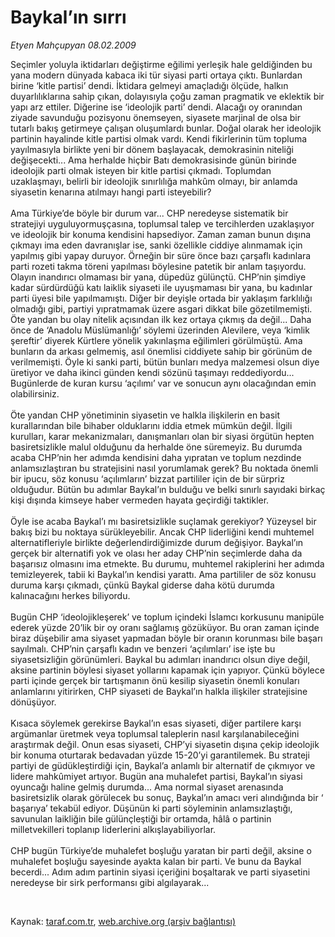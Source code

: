 # Baykal’ın sırrı

*Etyen Mahçupyan 08.02.2009*

<div class="taraf_structure_2col_1zq">
<div class="margen_n">



 <p>Seçimler yoluyla iktidarları değiştirme eğilimi yerleşik hale geldiğinden bu yana modern dünyada kabaca iki tür siyasi parti ortaya çıktı. Bunlardan birine ‘kitle partisi’ dendi. İktidara gelmeyi amaçladığı ölçüde, halkın duyarlılıklarına sahip çıkan, dolayısıyla çoğu zaman pragmatik ve eklektik bir yapı arz ettiler. Diğerine ise ‘ideolojik parti’ dendi. Alacağı oy oranından ziyade savunduğu pozisyonu önemseyen, siyasete marjinal de olsa bir tutarlı bakış getirmeye çalışan oluşumlardı bunlar. Doğal olarak her ideolojik partinin hayalinde kitle partisi olmak vardı. Kendi fikirlerinin tüm topluma yayılmasıyla birlikte yeni bir dönem başlayacak, demokrasinin niteliği değişecekti... Ama herhalde hiçbir Batı demokrasisinde günün birinde ideolojik parti olmak isteyen bir kitle partisi çıkmadı. Toplumdan uzaklaşmayı, belirli bir ideolojik sınırlılığa mahkûm olmayı, bir anlamda siyasetin kenarına atılmayı hangi parti isteyebilir? <br/><br/>Ama Türkiye’de böyle bir durum var... CHP neredeyse sistematik bir stratejiyi uyguluyormuşçasına, toplumsal talep ve tercihlerden uzaklaşıyor ve ideolojik bir konuma kendisini hapsediyor. Zaman zaman bunun dışına çıkmayı ima eden davranışlar ise, sanki özellikle ciddiye alınmamak için yapılmış gibi yapay duruyor. Örneğin bir süre önce bazı çarşaflı kadınlara parti rozeti takma töreni yapılması böylesine patetik bir anlam taşıyordu. Olayın inandırıcı olmaması bir yana, düpedüz gülünçtü. CHP’nin şimdiye kadar sürdürdüğü katı laiklik siyaseti ile uyuşmaması bir yana, bu kadınlar parti üyesi bile yapılmamıştı. Diğer bir deyişle ortada bir yaklaşım farklılığı olmadığı gibi, partiyi yıpratmamak üzere asgari dikkat bile gözetilmemişti. Öte yandan bu olay nitelik açısından ilk kez ortaya çıkmış da değil... Daha önce de ‘Anadolu Müslümanlığı’ söylemi üzerinden Alevilere, veya ‘kimlik şereftir’ diyerek Kürtlere yönelik yakınlaşma eğilimleri görülmüştü. Ama bunların da arkası gelmemiş, asıl önemlisi ciddiyete sahip bir görünüm de verilmemişti. Öyle ki sanki parti, bütün bunları medya malzemesi olsun diye üretiyor ve daha ikinci günden kendi sözünü taşımayı reddediyordu... Bugünlerde de kuran kursu ‘açılımı’ var ve sonucun aynı olacağından emin olabilirsiniz. <br/><br/>Öte yandan CHP yönetiminin siyasetin ve halkla ilişkilerin en basit kurallarından bile bihaber olduklarını iddia etmek mümkün değil. İlgili kurulları, karar mekanizmaları, danışmanları olan bir siyasi örgütün hepten basiretsizlikle malul olduğunu da herhalde öne süremeyiz. Bu durumda acaba CHP’nin her adımda kendisini daha yıpratan ve toplum nezdinde anlamsızlaştıran bu stratejisini nasıl yorumlamak gerek? Bu noktada önemli bir ipucu, söz konusu ‘açılımların’ bizzat partililer için de bir sürpriz olduğudur. Bütün bu adımlar Baykal’ın bulduğu ve belki sınırlı sayıdaki birkaç kişi dışında kimseye haber vermeden hayata geçirdiği taktikler. <br/><br/>Öyle ise acaba Baykal’ı mı basiretsizlikle suçlamak gerekiyor? Yüzeysel bir bakış bizi bu noktaya sürükleyebilir. Ancak CHP liderliğini kendi muhtemel alternatifleriyle birlikte değerlendirdiğimizde durum değişiyor. Baykal’ın gerçek bir alternatifi yok ve olası her aday CHP’nin seçimlerde daha da başarısız olmasını ima etmekte. Bu durumu, muhtemel rakiplerini her adımda temizleyerek, tabii ki Baykal’ın kendisi yarattı. Ama partililer de söz konusu duruma karşı çıkmadı, çünkü Baykal giderse daha kötü durumda kalınacağını herkes biliyordu. <br/><br/>Bugün CHP ‘ideolojikleşerek’ ve toplum içindeki İslamcı korkusunu manipüle ederek yüzde 20’lik bir oy oranı sağlamış gözüküyor. Bu oran zaman içinde biraz düşebilir ama siyaset yapmadan böyle bir oranın korunması bile başarı sayılmalı. CHP’nin çarşaflı kadın ve benzeri ‘açılımları’ ise işte bu siyasetsizliğin görünümleri. Baykal bu adımları inandırıcı olsun diye değil, aksine partinin böylesi siyaset yollarını kapamak için yapıyor. Çünkü böylece parti içinde gerçek bir tartışmanın önü kesilip siyasetin önemli konuları anlamlarını yitirirken, CHP siyaseti de Baykal’ın halkla ilişkiler stratejisine dönüşüyor. <br/><br/>Kısaca söylemek gerekirse Baykal’ın esas siyaseti, diğer partilere karşı argümanlar üretmek veya toplumsal taleplerin nasıl karşılanabileceğini araştırmak değil. Onun esas siyaseti, CHP’yi siyasetin dışına çekip ideolojik bir konuma oturtarak bedavadan yüzde 15-20’yi garantilemek. Bu strateji partiyi de güdükleştirdiği için, Baykal’a anlamlı bir alternatif de çıkmıyor ve lidere mahkûmiyet artıyor. Bugün ana muhalefet partisi, Baykal’ın siyasi oyuncağı haline gelmiş durumda... Ama normal siyaset arenasında basiretsizlik olarak görülecek bu sonuç, Baykal’ın amacı veri alındığında bir ‘ başarıya’ tekabül ediyor. Düşünün ki parti söyleminin anlamsızlaştığı, savunulan laikliğin bile gülünçleştiği bir ortamda, hâlâ o partinin milletvekilleri toplanıp liderlerini alkışlayabiliyorlar. <br/><br/>CHP bugün Türkiye’de muhalefet boşluğu yaratan bir parti değil, aksine o muhalefet boşluğu sayesinde ayakta kalan bir parti. Ve bunu da Baykal becerdi... Adım adım partinin siyasi içeriğini boşaltarak ve parti siyasetini neredeyse bir sirk performansı gibi algılayarak...</p>

<br/>


<div id="taraf_not">
</div>

</div>


</div>

Kaynak: [taraf.com.tr](http://taraf.com.tr:80/makale/3935.htm), [web.archive.org (arşiv bağlantısı)](http://web.archive.org/web/20090227115847/http://taraf.com.tr:80/makale/3935.htm)
